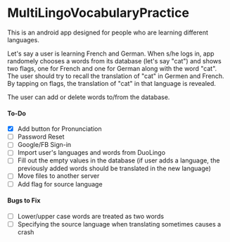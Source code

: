 # MultiLingoVocabularyPractice

This is an android app designed for people who are learning different languages. 

Let's say a user is learning French and German. When s/he logs in, app randomely chooses a words from its database (let's say "cat") and shows two flags, one for French and one for German along with the word "cat". The user should try to recall the translation of "cat" in Germen and French. By tapping on flags, the translation of "cat" in that language is revealed. 

The user can add or delete words to/from the database.

#### To-Do
- [x] Add button for Pronunciation
- [ ] Password Reset
- [ ] Google/FB Sign-in
- [ ] Import user's languages and words from DuoLingo
- [ ] Fill out the empty values in the database (if user adds a language, the previously added words should be translated in the new language)
- [ ] Move files to another server
- [ ] Add flag for source language

#### Bugs to Fix
- [ ] Lower/upper case words are treated as two words
- [ ] Specifying the source language when translating sometimes causes a crash
